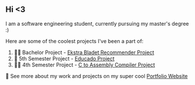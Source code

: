 ## Hi <3

I am a software engineering student, currently pursuing my master's degree :)

Here are some of the coolest projects I've been a part of:
1. 🧑‍🎓 Bachelor Project - [Ekstra Bladet Recommender Project](https://github.com/benceisonline/AAU-Project-6-Backend-2024)
2. 👷 5th Semester Project - [Educado Project](https://github.com/Educado-App)
3. 👩‍🏭 4th Semester Project - [C to Assembly Compiler Project](https://github.com/benceisonline/AAU-Project-4-2023)

🌟 See more about my work and projects on my super cool [Portfolio Website](https://bence-is-online.web.app/)
